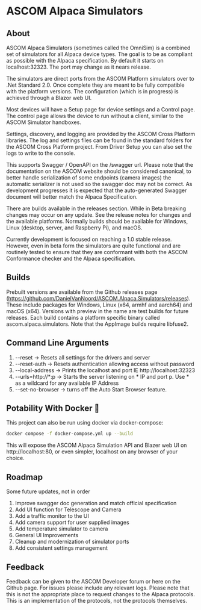# ASCOM Alpaca Simulators
## About
ASCOM Alpaca Simulators (sometimes called the OmniSim) is a combined set of simulators for all Alpaca device types. The goal is to be as compliant as possible with the Alpaca specification. By default it starts on localhost:32323. The port may change as it nears release.

The simulators are direct ports from the ASCOM Platform simulators over to .Net Standard 2.0. Once complete they are meant to be fully compatible with the platform versions. The configuration (which is in progress) is achieved through a Blazor web UI.

Most devices will have a Setup page for device settings and a Control page. The control page allows the device to run without a client, similar to the ASCOM Simulator handboxes.

Settings, discovery, and logging are provided by the ASCOM Cross Platform libraries. The log and settings files can be found in the standard folders for the ASCOM Cross Platform project. From Driver Setup you can also set the logs to write to the console.

This supports Swagger / OpenAPI on the /swagger url. Please note that the documentation on the ASCOM website should be considered canonical, to better handle serialization of some endpoints (camera images) the automatic serializer is not used so the swagger doc may not be correct. As development progresses it is expected that the auto-generated Swagger document will better match the Alpaca Specification.

There are builds available in the releases section. While in Beta breaking changes may occur on any update. See the release notes for changes and the available platforms. Normally builds should be available for Windows, Linux (desktop, server, and Raspberry Pi), and macOS.

Currently development is focused on reaching a 1.0 stable release. However, even in beta form the simulators are quite functional and are routinely tested to ensure that they are conformant with both the ASCOM Conformance checker and the Alpaca specification.
## Builds

Prebuilt versions are available from the Github releases page (https://github.com/DanielVanNoord/ASCOM.Alpaca.Simulators/releases). These include packages for Windows, Linux (x64, armhf and aarch64) and macOS (x64). Versions with preview in the name are test builds for future releases. Each build contains a platform specific binary called ascom.alpaca.simulators. Note that the AppImage builds require libfuse2.
## Command Line Arguments
1. --reset -> Resets all settings for the drivers and server
2. --reset-auth -> Resets authentication allowing access without password
3. --local-address -> Prints the localhost and port IE http://localhost:32323
4. --urls=http://*:p -> Starts the server listening on * IP and port p. Use * as a wildcard for any available IP Address
5. --set-no-browser -> turns off the Auto Start Browser feature.

## Potability With Docker 🐋

This project can also be run using docker via docker-compose:

```sh
docker compose -f docker-compose.yml up --build
```

This will expose the ASCOM Alpaca Simulation API and Blazer web UI on http://localhost:80, or even simpler, localhost on any browser of your choice.

## Roadmap
Some future updates, not in order

1. Improve swagger doc generation and match official specification
2. Add UI function for Telescope and Camera
3. Add a traffic monitor to the UI
4. Add camera support for user supplied images
5. Add temperature simulator to camera
6. General UI Improvements
7. Cleanup and modernization of simulator ports
8. Add consistent settings management

## Feedback

Feedback can be given to the ASCOM Developer forum or here on the Github page. For issues please include any relevant logs. Please note that this is not the appropriate place to request changes to the Alpaca protocols. This is an implementation of the protocols, not the protocols themselves.

